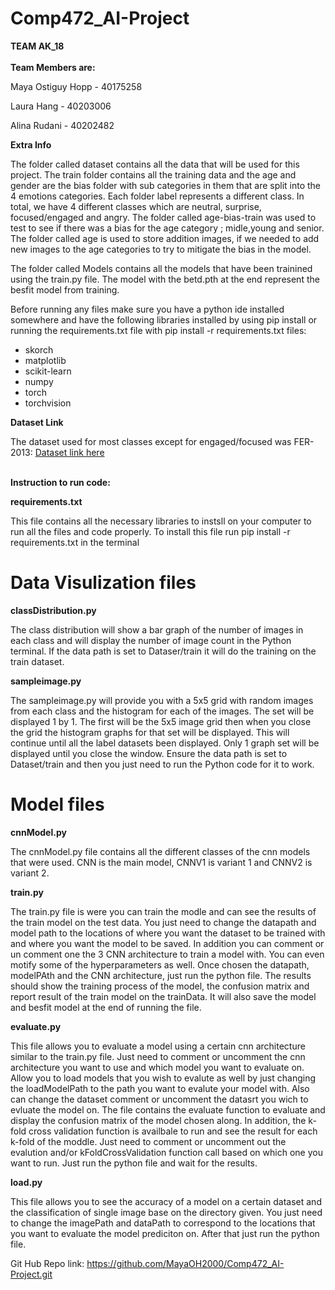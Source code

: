 # Comp472_AI-Project
**TEAM AK_18** <br></br>
**Team Members are:**

Maya Ostiguy Hopp - 40175258

Laura Hang - 40203006

Alina Rudani - 40202482

**Extra Info**

The folder called dataset contains all the data that will be used for this project. The train folder contains all the training data and the age and gender are the bias folder with sub categories in them that are split into the 4 emotions categories. Each folder label represents a different class. In total, we have 4 different classes which are neutral, surprise, focused/engaged and angry. The folder called age-bias-train was used to test to see if there was a bias for the age category ; midle,young and senior. The folder called age is used to store addition images, if we needed to add new images to the age categories to try to mitigate the bias in the model.

The folder called Models contains all the models that have been trainined using the train.py file. The model with the betd.pth at the end represent the besfit model from training.

Before running any files make sure you have a python ide installed somewhere and have the following libraries installed by using pip install or running the requirements.txt file with pip install -r requirements.txt
files:
- skorch
- matplotlib
- scikit-learn
- numpy
- torch
- torchvision

**Dataset Link**

The dataset used for most classes except for engaged/focused was FER-2013: <a href= "https://www.kaggle.com/datasets/msambare/fer2013">Dataset link here</a>

<br>**Instruction to run code:**

**requirements.txt**

This file contains all the necessary libraries to instsll on your computer to run all the files and code properly. To install this file run pip install -r requirements.txt in the terminal

# Data Visulization files

**classDistribution.py**

The class distribution will show a bar graph of the number of images in each class and will display the number of image count in the Python terminal. If the data path is set to Dataser/train it will do the training on the train dataset.

**sampleimage.py**

The sampleimage.py will provide you with a 5x5 grid with random images from each class and the histogram for each of the images. The set will be displayed 1 by 1. The first will be the 5x5 image grid then when you close the grid the histogram graphs for that set will be displayed. This will continue until all the label datasets been displayed. Only 1 graph set will be displayed until you close the window. Ensure the data path is set to Dataset/train and then you just need to run the Python code for it to work.

# Model files

**cnnModel.py**

The cnnModel.py file contains all the different classes of the cnn models that were used. CNN is the main model, CNNV1 is variant 1 and CNNV2 is variant 2.

**train.py**

The train.py file is were you can train the modle and can see the results of the train model on the test data. You just need to change the datapath and model path to the locations of where you want the dataset to be trained with and where you want the model to be saved. In addition you can comment or un comment one the 3 CNN architecture to train a model with. You can even motify some of the hyperparameters as well. Once chosen the datapath, modelPAth and the CNN architecture, just run the python file. The results should show the training process of the model, the confusion matrix and report result of the train model on the trainData. It will also save the model and besfit model at the end of running the file.

**evaluate.py**

This file allows you to evaluate a model using a certain cnn architecture similar to the train.py file. Just need to comment or uncomment the cnn architecture you want to use and which model you want to evaluate on. Allow you to load models that you wish to evalute as well by just changing the loadModelPath to the path you want to evalute your model with. Also can change the dataset comment or uncomment the datasrt you wich to evluate the model on. The file contains the evaluate function to evaluate and display the confusion matrix of the model chosen along. In addition, the k-fold cross validation function is availbale to run and see the result for each k-fold of the moddle. Just need to comment or uncomment out the evalution and/or kFoldCrossValidation function call based on which one you want to run. Just run the python file and wait for the results.

**load.py**

This file allows you to see the accuracy of a model on a certain dataset and the classification of single image base on the directory given. You just need to change the imagePath and dataPath to correspond to the locations that you want to evaluate the model prediciton on. After that just run the python file.


Git Hub Repo link: https://github.com/MayaOH2000/Comp472_AI-Project.git 


